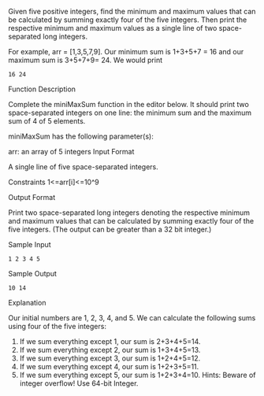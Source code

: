 Given five positive integers, find the minimum and maximum values that can be calculated by summing exactly four of the five integers. Then print the respective minimum and maximum values as a single line of two space-separated long integers.

For example, arr = [1,3,5,7,9]. Our minimum sum is 1+3+5+7 = 16 and our maximum sum is 3+5+7+9= 24. We would print
```
16 24
```
Function Description

Complete the miniMaxSum function in the editor below. It should print two space-separated integers on one line: the minimum sum and the maximum sum of 4 of 5 elements.

miniMaxSum has the following parameter(s):

arr: an array of 5 integers
Input Format

A single line of five space-separated integers.

Constraints
1<=arr[i]<=10^9

Output Format

Print two space-separated long integers denoting the respective minimum and maximum values that can be calculated by summing exactly four of the five integers. (The output can be greater than a 32 bit integer.)

Sample Input
```
1 2 3 4 5
```
Sample Output
```
10 14
```
Explanation

Our initial numbers are 1, 2, 3, 4, and 5. We can calculate the following sums using four of the five integers:

1) If we sum everything except 1, our sum is 2+3+4+5=14.
2) If we sum everything except 2, our sum is 1+3+4+5=13.
3) If we sum everything except 3, our sum is 1+2+4+5=12.
4) If we sum everything except 4, our sum is 1+2+3+5=11.
5) If we sum everything except 5, our sum is 1+2+3+4=10.
Hints: Beware of integer overflow! Use 64-bit Integer.